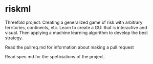 # riskml
Threefold project. Creating a generalized game of risk with arbitrary territories, continents, etc. Learn to create a GUI that is interactive and visual. Then applying a machine learning algorithm to develop the best strategy.

Read the pullreq.md for information about making a pull request

Read spec.md for the speficiations of the project.
